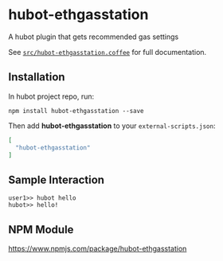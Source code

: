 # hubot-ethgasstation

A hubot plugin that gets recommended gas settings

See [`src/hubot-ethgasstation.coffee`](src/hubot-ethgasstation.coffee) for full documentation.

## Installation

In hubot project repo, run:

`npm install hubot-ethgasstation --save`

Then add **hubot-ethgasstation** to your `external-scripts.json`:

```json
[
  "hubot-ethgasstation"
]
```

## Sample Interaction

```
user1>> hubot hello
hubot>> hello!
```

## NPM Module

https://www.npmjs.com/package/hubot-ethgasstation
